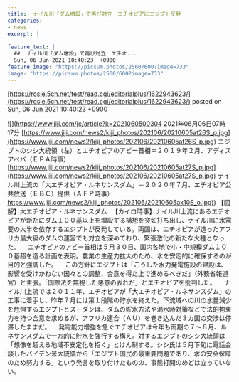 ```yaml
---
title:  ナイル川「ダム増設」で再び対立　エチオピアにエジプト反発  
categories:
- news
excerpt: |
  
feature_text: |
  ##  ナイル川「ダム増設」で再び対立　エチオ...
  Sun, 06 Jun 2021 10:40:23  +0900
feature_image: "https://picsum.photos/2560/600?image=733"
image: "https://picsum.photos/2560/600?image=733"
---
```


[https://rosie.5ch.net/test/read.cgi/editorialplus/1622943623/](https://rosie.5ch.net/test/read.cgi/editorialplus/1622943623/)
posted on Sun, 06 Jun 2021 10:40:23  +0900

<!--more-->

![](https://www.jiji.com/jc/article?k=2021060500304 2021年06月06日07時17分 [https://www.jiji.com/news2/kiji_photos/202106/20210605at26S_p.jpg](https://www.jiji.com/news2/kiji_photos/202106/20210605at26S_p.jpg) エジプトのシシ大統領（左）とエチオピアのアビー首相＝２０１９年２月、アディスアベバ（ＥＰＡ時事） [https://www.jiji.com/news2/kiji_photos/202106/20210605at27S_p.jpg](https://www.jiji.com/news2/kiji_photos/202106/20210605at27S_p.jpg) ナイル川上流の「大エチオピア・ルネサンスダム」＝２０２０年７月、エチオピア公共放送（ＥＢＣ）提供（ＡＦＰ時事） [https://www.jiji.com/news2/kiji_photos/202106/20210605ax10S_o.jpg)](https://www.jiji.com/news2/kiji_photos/202106/20210605ax10S_o.jpg)) 【図解】大エチオピア・ルネサンスダム 　【カイロ時事】ナイル川上流にあるエチオピアが新たにダム１００基以上を増設する構想を突如打ち出し、ナイル川に水需要の大半を依存するエジプトが反発している。両国は、エチオピアが造ったアフリカ最大級のダムの運営でも対立を深めており、緊張激化の新たな火種となった。 　エチオピアのアビー首相は５月３０日、国内各地で小・中規模ダム１００基超を造る計画を表明。農業の生産力拡大のため、水を安定的に確保するのが目的と強調した。 　この方針にエジプトは「こうした水力発電施設の建設は、影響を受けかねない国々との調整、合意を得た上で進めるべきだ」（外務省報道官）と主張。「国際法を無視した悪意の表れだ」とエチオピアを批判した。 　ナイル川上流では２０１１年、エチオピアが「大エチオピア・ルネサンスダム」の工事に着手し、昨年７月には第１段階の貯水を終えた。下流域への川の水量減少を危惧するエジプトとスーダンは、ダムの貯水方法や渇水時対策などで法的拘束力を持つ合意を求めるが、アフリカ連合（ＡＵ）を巻き込んだ３カ国の交渉は停滞したままだ。 　発電能力増強を急ぐエチオピアは今年も雨期の７〜８月、ルネサンスダムで一方的に貯水を強行する構え。対するエジプトのシシ大統領は「想像を超える地域不安定化を招く」とけん制する。シシ氏は５月下旬に電話会談したバイデン米大統領から「エジプト国民の最重要問題であり、水の安全保障のため努力する」という発言を取り付けたものの、事態打開のめどは立っていない。
